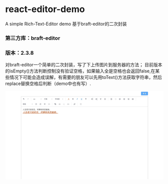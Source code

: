 # react-editor-demo
A simple Rich-Text-Editor demo 基于braft-editor的二次封装

### 第三方库：braft-editor
### 版本：2.3.8

对braft-editor一个简单的二次封装，写了下上传图片到服务器的方法；
目前版本的isEmpty()方法判断控制没有验证空格，如果输入全是空格也会返回false,在某些情况下可能会造成误解，有需要的朋友可以先用toText()方法获取字符串，然后replace替换空格后判断（demo中也有写）.

![Image](https://github.com/onlylne/react-editor-demo/blob/master/src/assets/img.png)
